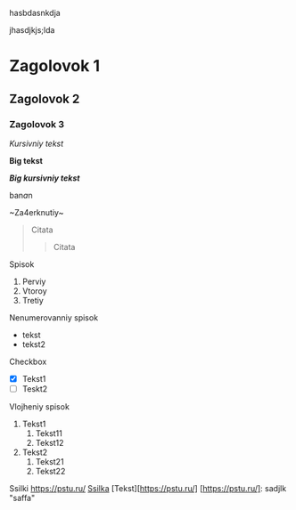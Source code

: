 hasbdasnkdja

jhasdjkjs;lda

# Zagolovok 1
## Zagolovok 2
### Zagolovok 3

*Kursivniy tekst*
  
**Big tekst**

***Big kursivniy tekst***

ban*a*n

~Za4erknutiy~

> Citata
>> Citata

Spisok
1. Perviy
2. Vtoroy
3. Tretiy

Nenumerovanniy spisok

* tekst
* tekst2

Checkbox

- [X] Tekst1
- [ ] Teskt2

Vlojheniy spisok
1. Tekst1
   1. Tekst11
   2. Tekst12
2. Tekst2
   1. Tekst21
   2. Tekst22

Ssilki
<https://pstu.ru/>
[Ssilka](https://pstu.ru/ "Политех")
[Tekst][https://pstu.ru/]
[https://pstu.ru/]: sadjlk "saffa"
